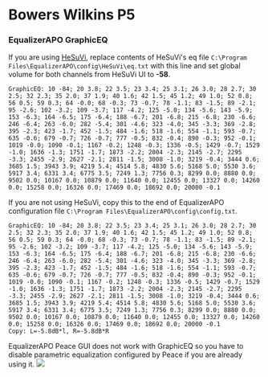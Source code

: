 # Bowers Wilkins P5
### EqualizerAPO GraphicEQ
If you are using [HeSuVi](https://sourceforge.net/projects/hesuvi/), replace contents of HeSuVi's eq file `C:\Program Files\EqualizerAPO\config\HeSuVi\eq.txt` with this line and set global volume for both channels from HeSuVi UI to **-58**.
```
GraphicEQ: 10 -84; 20 3.8; 22 3.5; 23 3.4; 25 3.1; 26 3.0; 28 2.7; 30 2.5; 32 2.3; 35 2.0; 37 1.9; 40 1.6; 42 1.5; 45 1.2; 49 1.0; 52 0.8; 56 0.5; 59 0.3; 64 -0.0; 68 -0.3; 73 -0.7; 78 -1.1; 83 -1.5; 89 -2.1; 95 -2.6; 102 -3.2; 109 -3.7; 117 -4.2; 125 -5.0; 134 -5.6; 143 -5.9; 153 -6.3; 164 -6.5; 175 -6.4; 188 -6.7; 201 -6.8; 215 -6.8; 230 -6.6; 246 -6.4; 263 -6.0; 282 -5.4; 301 -4.6; 323 -4.0; 345 -3.3; 369 -2.8; 395 -2.3; 423 -1.7; 452 -1.5; 484 -1.6; 518 -1.6; 554 -1.1; 593 -0.7; 635 -0.6; 679 -0.7; 726 -0.7; 777 -0.5; 832 -0.4; 890 -0.3; 952 -0.1; 1019 -0.0; 1090 -0.1; 1167 -0.2; 1248 -0.3; 1336 -0.5; 1429 -0.7; 1529 -1.0; 1636 -1.3; 1751 -1.7; 1873 -2.2; 2004 -2.3; 2145 -2.7; 2295 -3.3; 2455 -2.9; 2627 -2.1; 2811 -1.5; 3008 -1.0; 3219 -0.4; 3444 0.6; 3685 1.5; 3943 3.9; 4219 5.4; 4514 5.8; 4830 5.6; 5168 5.0; 5530 3.6; 5917 3.4; 6331 3.4; 6775 3.5; 7249 1.3; 7756 0.3; 8299 0.0; 8880 0.0; 9502 0.0; 10167 0.0; 10879 0.0; 11640 0.0; 12455 0.0; 13327 0.0; 14260 0.0; 15258 0.0; 16326 0.0; 17469 0.0; 18692 0.0; 20000 -0.1
```
If you are not using HeSuVi, copy this to the end of EqualizerAPO configuration file `C:\Program Files\EqualizerAPO\config\config.txt`.
```
GraphicEQ: 10 -84; 20 3.8; 22 3.5; 23 3.4; 25 3.1; 26 3.0; 28 2.7; 30 2.5; 32 2.3; 35 2.0; 37 1.9; 40 1.6; 42 1.5; 45 1.2; 49 1.0; 52 0.8; 56 0.5; 59 0.3; 64 -0.0; 68 -0.3; 73 -0.7; 78 -1.1; 83 -1.5; 89 -2.1; 95 -2.6; 102 -3.2; 109 -3.7; 117 -4.2; 125 -5.0; 134 -5.6; 143 -5.9; 153 -6.3; 164 -6.5; 175 -6.4; 188 -6.7; 201 -6.8; 215 -6.8; 230 -6.6; 246 -6.4; 263 -6.0; 282 -5.4; 301 -4.6; 323 -4.0; 345 -3.3; 369 -2.8; 395 -2.3; 423 -1.7; 452 -1.5; 484 -1.6; 518 -1.6; 554 -1.1; 593 -0.7; 635 -0.6; 679 -0.7; 726 -0.7; 777 -0.5; 832 -0.4; 890 -0.3; 952 -0.1; 1019 -0.0; 1090 -0.1; 1167 -0.2; 1248 -0.3; 1336 -0.5; 1429 -0.7; 1529 -1.0; 1636 -1.3; 1751 -1.7; 1873 -2.2; 2004 -2.3; 2145 -2.7; 2295 -3.3; 2455 -2.9; 2627 -2.1; 2811 -1.5; 3008 -1.0; 3219 -0.4; 3444 0.6; 3685 1.5; 3943 3.9; 4219 5.4; 4514 5.8; 4830 5.6; 5168 5.0; 5530 3.6; 5917 3.4; 6331 3.4; 6775 3.5; 7249 1.3; 7756 0.3; 8299 0.0; 8880 0.0; 9502 0.0; 10167 0.0; 10879 0.0; 11640 0.0; 12455 0.0; 13327 0.0; 14260 0.0; 15258 0.0; 16326 0.0; 17469 0.0; 18692 0.0; 20000 -0.1
Copy: L=-5.8dB*l, R=-5.8dB*R
```
EqualizerAPO Peace GUI does not work with GraphicEQ so you have to disable parametric equalization configured by Peace if you are already using it.
![](https://raw.githubusercontent.com/jaakkopasanen/AutoEq/master/results/Innerfidelity%202017/innerfidelity/onear/Bowers%20Wilkins%20P5/Bowers%20Wilkins%20P5.png)
